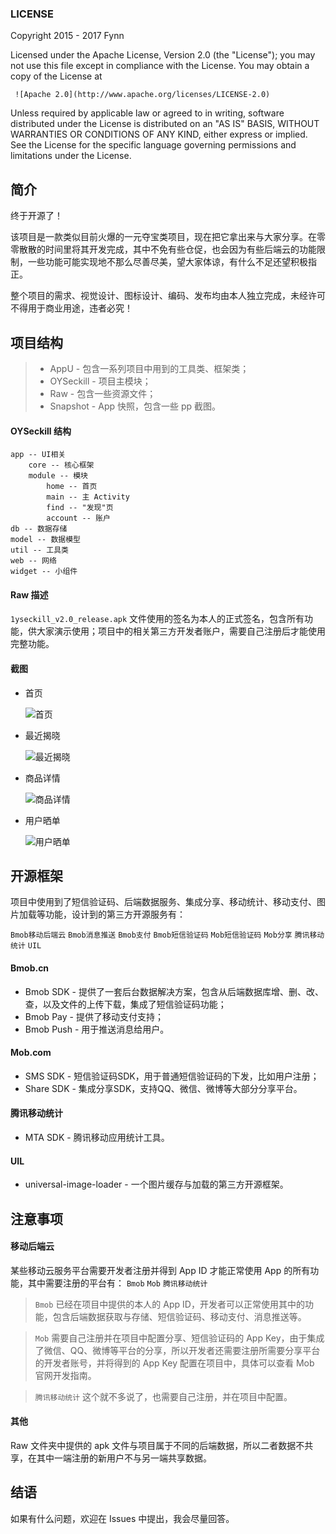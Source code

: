 ### LICENSE

Copyright 2015 - 2017 Fynn

Licensed under the Apache License, Version 2.0 (the "License");
you may not use this file except in compliance with the License.
You may obtain a copy of the License at

     ![Apache 2.0](http://www.apache.org/licenses/LICENSE-2.0)

Unless required by applicable law or agreed to in writing, software
distributed under the License is distributed on an "AS IS" BASIS,
WITHOUT WARRANTIES OR CONDITIONS OF ANY KIND, either express or implied.
See the License for the specific language governing permissions and
limitations under the License.

## 简介
终于开源了！

该项目是一款类似目前火爆的一元夺宝类项目，现在把它拿出来与大家分享。在零零散散的时间里将其开发完成，其中不免有些仓促，也会因为有些后端云的功能限制，一些功能可能实现地不那么尽善尽美，望大家体谅，有什么不足还望积极指正。

整个项目的需求、视觉设计、图标设计、编码、发布均由本人独立完成，未经许可不得用于商业用途，违者必究！

## 项目结构
> * AppU  - 包含一系列项目中用到的工具类、框架类；
> * OYSeckill - 项目主模块；
> * Raw - 包含一些资源文件；
> * Snapshot - App 快照，包含一些 pp 截图。

#### OYSeckill 结构

```
app -- UI相关
    core -- 核心框架
    module -- 模块
        home -- 首页
        main -- 主 Activity
        find -- "发现"页
        account -- 账户
db -- 数据存储
model -- 数据模型
util -- 工具类
web -- 网络
widget -- 小组件
```

#### Raw 描述
`1yseckill_v2.0_release.apk` 文件使用的签名为本人的正式签名，包含所有功能，供大家演示使用；项目中的相关第三方开发者账户，需要自己注册后才能使用完整功能。

#### 截图
* 首页

    ![首页](https://github.com/ifynn/1YSeckill/blob/master/Snapshot/snapshot_home.png)

* 最近揭晓

    ![最近揭晓](https://github.com/ifynn/1YSeckill/blob/master/Snapshot/snapshot_recent.png)

* 商品详情

    ![商品详情](https://github.com/ifynn/1YSeckill/blob/master/Snapshot/snapshot_detail.png)

* 用户晒单

    ![用户晒单](https://github.com/ifynn/1YSeckill/blob/master/Snapshot/snapshot_share.png)

## 开源框架
项目中使用到了短信验证码、后端数据服务、集成分享、移动统计、移动支付、图片加载等功能，设计到的第三方开源服务有：

`Bmob移动后端云`  `Bmob消息推送`  `Bmob支付`  `Bmob短信验证码`  `Mob短信验证码` `Mob分享` `腾讯移动统计` `UIL`

#### Bmob.cn
* Bmob SDK - 提供了一套后台数据解决方案，包含从后端数据库增、删、改、查，以及文件的上传下载，集成了短信验证码功能；
* Bmob Pay - 提供了移动支付支持；
* Bmob Push - 用于推送消息给用户。

#### Mob.com
* SMS SDK - 短信验证码SDK，用于普通短信验证码的下发，比如用户注册；
* Share SDK - 集成分享SDK，支持QQ、微信、微博等大部分分享平台。

#### 腾讯移动统计
* MTA SDK - 腾讯移动应用统计工具。

#### UIL
* universal-image-loader - 一个图片缓存与加载的第三方开源框架。

## 注意事项

#### 移动后端云
某些移动云服务平台需要开发者注册并得到 App ID 才能正常使用 App 的所有功能，其中需要注册的平台有：
`Bmob`  `Mob`  `腾讯移动统计`

> `Bmob`  已经在项目中提供的本人的 App ID，开发者可以正常使用其中的功能，包含后端数据获取与存储、短信验证码、移动支付、消息推送等。

> `Mob`  需要自己注册并在项目中配置分享、短信验证码的 App Key，由于集成了微信、QQ、微博等平台的分享，所以开发者还需要注册所需要分享平台的开发者账号，并将得到的 App Key 配置在项目中，具体可以查看 Mob 官网开发指南。

> `腾讯移动统计`  这个就不多说了，也需要自己注册，并在项目中配置。

#### 其他
Raw 文件夹中提供的 apk 文件与项目属于不同的后端数据，所以二者数据不共享，在其中一端注册的新用户不与另一端共享数据。

## 结语
如果有什么问题，欢迎在 Issues 中提出，我会尽量回答。

